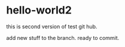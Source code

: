 # hello-world2
this is second version of test git hub.

add new stuff to the branch. ready to commit.
